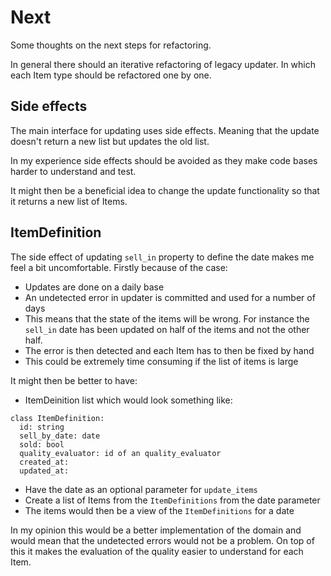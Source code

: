 # Next
Some thoughts on the next steps for refactoring.

In general there should an iterative refactoring of legacy updater. In which each Item type should be
refactored one by one.

## Side effects
The main interface for updating uses side effects. Meaning that the update doesn't return a new list but updates the old list.

In my experience side effects should be avoided as they make code bases harder to understand and test.

It might then be a beneficial idea to change the update functionality so that it returns a new list of Items.


## ItemDefinition
The side effect of updating `sell_in` property to define the date makes me feel a bit uncomfortable. Firstly because of the case:

- Updates are done on a daily base
- An undetected error in updater is committed and used for a number of days
- This means that the state of the items will be wrong. For instance the `sell_in` date has been updated on half of the items and not the other half.
- The error is then detected and each Item has to then be fixed by hand
- This could be extremely time consuming if the list of items is large


It might then be better to have:

- ItemDeinition list which would look something like:
```
class ItemDefinition:
  id: string
  sell_by_date: date
  sold: bool
  quality_evaluator: id of an quality_evaluator
  created_at:
  updated_at:
```
- Have the date as an optional parameter for `update_items`
- Create a list of Items from the `ItemDefinitions` from the date parameter
- The items would then be a view of the `ItemDefinitions` for a date

In my opinion this would be a better implementation of the domain and would mean that the undetected errors would not be a problem.
On top of this it makes the evaluation of the quality easier to understand for each Item.
